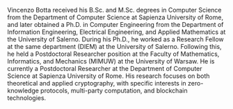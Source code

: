 Vincenzo Botta received his B.Sc. and M.Sc. degrees in Computer Science from the Department of Computer Science at Sapienza University of Rome, and later obtained a Ph.D. in Computer Engineering from the Department of Information Engineering, Electrical Engineering, and Applied Mathematics at the University of Salerno. During his Ph.D., he worked as a Research Fellow at the same department (DIEM) at the University of Salerno. Following this, he held a Postdoctoral Researcher position at the Faculty of Mathematics, Informatics, and Mechanics (MIMUW) at the University of Warsaw. He is currently a Postdoctoral Researcher at the Department of Computer Science at Sapienza University of Rome. His research focuses on both theoretical and applied cryptography, with specific interests in zero-knowledge protocols, multi-party computation, and blockchain technologies.
